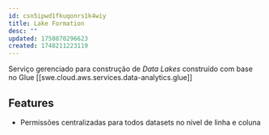 ```yaml
---
id: csn5ipwd1fkuqonrs1k4wiy
title: Lake Formation
desc: ""
updated: 1750870296623
created: 1748211223119
---
```


Serviço gerenciado para construção de _Data Lakes_ construído com base no Glue [[swe.cloud.aws.services.data-analytics.glue]]

## Features

- Permissões centralizadas para todos datasets no nível de linha e coluna
